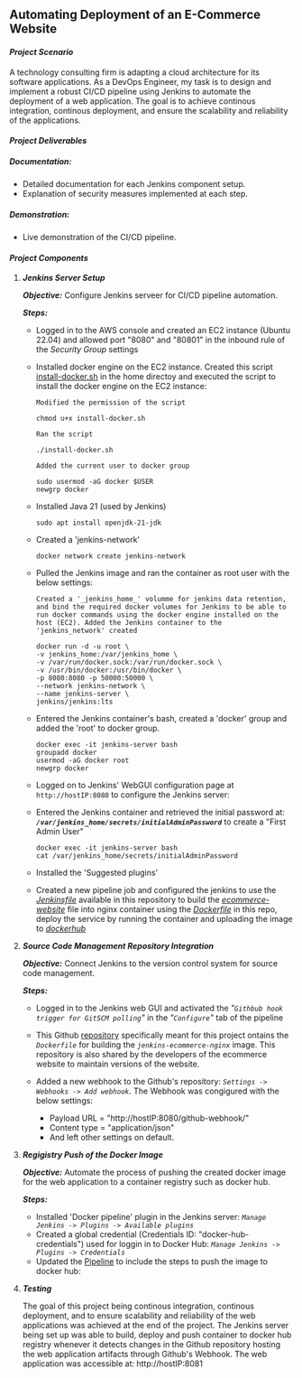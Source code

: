 ## Automating Deployment of an E-Commerce Website

#### _Project Scenario_
A technology consulting firm is adapting a cloud architecture for its software applications. As a DevOps Engineer, my task is to design and implement a robust CI/CD pipeline using Jenkins to automate the deployment of a web application. The goal is to achieve continous integration, continous deployment, and ensure the scalability and reliability of the applications.

#### _Project Deliverables_
##### Documentation:

  - Detailed documentation for each Jenkins component setup.
  - Explanation of security measures implemented at each step.
##### Demonstration:

  - Live demonstration of the CI/CD pipeline.

#### _Project Components_

1. **_Jenkins Server Setup_** <br>

   **_Objective:_** Configure Jenkins serveer for CI/CD pipeline automation. <br>
   
   **_Steps:_**
   
   - Logged in to the AWS console and created an EC2 instance (Ubuntu 22.04) and allowed port "8080" and "80801" in the inbound rule of the _Security Group_ settings
   - Installed docker engine on the EC2 instance. Created this script [install-docker.sh](install-docker.sh) in the home directoy and executed the script to install the docker engine on the EC2 instance:
     
     `Modified the permission of the script`
     ```
     chmod u+x install-docker.sh
     ```
     `Ran the script`
     ```
     ./install-docker.sh
     ```
     `Added the current user to docker group`
     ```
     sudo usermod -aG docker $USER
     newgrp docker
     ```
   - Installed Java 21 (used by Jenkins)
     ```
     sudo apt install openjdk-21-jdk
     ```
   - Created a 'jenkins-network'
     ```
     docker network create jenkins-network
     ```
   - Pulled the Jenkins image and ran the container as root user with the below settings:
     
     `Created a '_jenkins_home_' volumme for jenkins data retention, and bind the required docker volumes for Jenkins to be able to run docker commands using the docker engine installed on the host (EC2). Added the Jenkins container to the 'jenkins_network' created`
     ```
     docker run -d -u root \
     -v jenkins_home:/var/jenkins_home \
     -v /var/run/docker.sock:/var/run/docker.sock \
     -v /usr/bin/docker:/usr/bin/docker \
     -p 8080:8080 -p 50000:50000 \
     --network jenkins-network \
     --name jenkins-server \
     jenkins/jenkins:lts
     ```
   - Entered the Jenkins container's bash, created a 'docker' group and added the 'root' to docker group.
     ```
     docker exec -it jenkins-server bash
     groupadd docker
     usermod -aG docker root
     newgrp docker
     ```
   - Logged on to Jenkins' WebGUI configuration page at `http://hostIP:8080` to configure the Jenkins server:
   - Entered the Jenkins container and retrieved the initial password at: **_`/var/jenkins_home/secrets/initialAdminPassword`_** to create a "First Admin User"
     ```
     docker exec -it jenkins-server bash
     cat /var/jenkins_home/secrets/initialAdminPassword
     ```
   - Installed the 'Suggested plugins'
   - Created a new pipeline job and configured the jenkins to use the [_Jenkinsfile_](https://github.com/isaac-adebayo/jenkins-ecommerce-deploy/blob/main/Jenkinsfile) available in this repository to build the [_ecommerce-website_](https://github.com/isaac-adebayo/jenkins-ecommerce-deploy/tree/main/ecommerce-website) file into nginx container using the [_Dockerfile_](https://github.com/isaac-adebayo/jenkins-ecommerce-deploy/blob/main/Dockerfile) in this repo, deploy the service by running the container and uploading the image to [_dockerhub_](https://hub.docker.com/repository/docker/isaacreg/jenkins-ecomm-nginx/general)

     
3. **_Source Code Management Repository Integration_** <br>

   **_Objective:_** Connect Jenkins to the version control system for source code management. <br>
   
   **_Steps:_** <br>

   - Logged in to the Jenkins web GUI and activated the _"`Githbub hook trigger for GitSCM polling`"_ in the _"`Configure`"_ tab of the pipeline
   
   - This Github [repository](https://github.com/isaac-adebayo/jenkins-ecommerce-deploy.git) specifically meant for this project ontains the _`Dockerfile`_ for building the _`jenkins-ecommerce-nginx`_ image. This repository is also shared by the developers of the ecommerce website to maintain versions of the website.
     
   - Added a new webhook to the Github's repository:  _`Settings -> Webhooks -> Add webhook`_. The Webhook was congigured with the below settings:
       - Payload URL = "http://hostIP:8080/github-webhook/"
       - Content type = "application/json"
       - And left other settings on default.

4. **_Regigistry Push of the Docker Image_**

   **_Objective:_** Automate the process of pushing the created docker image for the web application to a container registry such as docker hub.

   **_Steps:_**

   - Installed 'Docker pipeline' plugin in the Jenkins server: _`Manage Jenkins -> Plugins -> Available plugins`_
   - Created a global credential (Credentials ID: "docker-hub-credentials") used for loggin in to Docker Hub: _`Manage Jenkins -> Plugins -> Credentials`_
   - Updated the [Pipeline](https://github.com/isaac-adebayo/jenkins-ecommerce-deploy/blob/main/Jenkinsfile) to include the steps to push the image to docker hub:

5. _**Testing**_

   The goal of this project being continous integration, continous deployment, and to ensure scalability and reliability of the web applications was achieved at the end of the project. The Jenkins server being set up was able to build, deploy and push container to docker hub registry whenever it detects changes in the Github repository hosting the web application artifacts through Github's Webhook. The web application was accessible at: http://hostIP:8081
   
